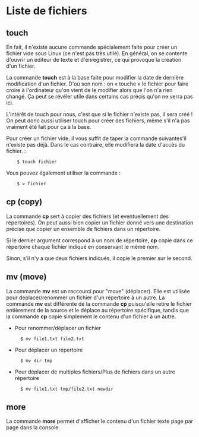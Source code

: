 # Liste de fichiers

## touch

En fait, il n'existe aucune commande spécialement faite pour créer un fichier vide sous Linux (ce n'est pas très utile). En général, on se contente d'ouvrir un éditeur de texte et d'enregistrer, ce qui provoque la création d'un fichier.

La commande **touch** est à la base faite pour modifier la date de dernière modification d'un fichier. D'où son nom : on « touche » le fichier pour faire croire à l'ordinateur qu'on vient de le modifier alors que l'on n'a rien changé. Ça peut se révéler utile dans certains cas précis qu'on ne verra pas ici.

L'intérêt de touch pour nous, c'est que si le fichier n'existe pas, il sera créé ! On peut donc aussi utiliser touch pour créer des fichiers, même s'il n'a pas vraiment été fait pour ça à la base.

Pour créer un fichier vide, il vous suffit de taper la commande suivantes'il n'existe pas déjà. Dans le cas contraire, elle modifiera la date d'accès du fichier. : 

        $ touch fichier

Vous pouvez également utiliser la commande : 

        $ > fichier

## cp (copy)

La commande **cp** sert à copier des  fichiers (et eventuellement des répertoires). On peut aussi bien copier un fichier donné vers une destination précise que copier un ensemble de fichiers dans un répertoire.

Si le dernier argument correspond à un nom de répertoire, **cp** copie dans ce répertoire chaque fichier indiqué en conservant le même nom.

Sinon, s'il n'y a que deux fichiers indiqués, il copie le premier sur le second.

## mv (move)

La commande **mv** est un raccourci pour "move" (déplacer). Elle est utilisée pour déplacer/renommer un fichier d'un répertoire à un autre. La commande **mv** est différente de la commande **cp** puisqu'elle retire le fichier entièrement de la source et le déplace au répertoire spécifique, tandis que la commande **cp** copie simplement le contenu d'un fichier à un autre.

- Pour renommer/déplacer un fichier

        $ mv file1.txt file2.txt 
        
- Pour déplacer un répertoire

        $ mv dir tmp

- Pour déplacer de multiples fichiers/Plus de fichiers dans un autre répertoire 

        $ mv file1.txt tmp/file2.txt newdir

## more

La commande **more** permet d'afficher le contenu d'un fichier texte page par page dans la console.

